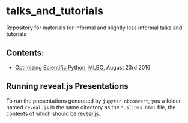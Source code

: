 # talks_and_tutorials
Repository for materials for informal and slightly less informal talks and tutorials

## Contents:
- [Optimizing Scientific Python](https://github.com/nelson-liu/talks_and_tutorials/tree/master/opt_scipy), [MLBC](https://homes.cs.washington.edu/~mbforbes/mlbc/), August 23rd 2016

## Running reveal.js Presentations
To run the presentations generated by `jupyter nbconvert`, you a folder named `reveal.js` in the same directory as the `*.slides.html` file, the contents of which should be [reveal.js](https://github.com/hakimel/reveal.js/).
